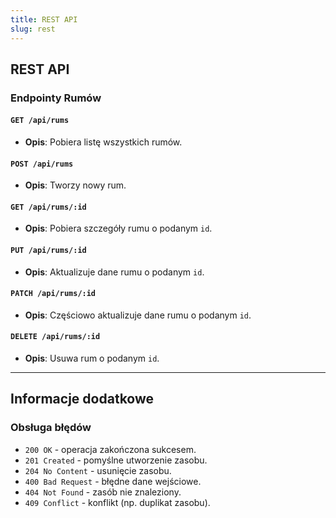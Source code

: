 ```yaml
---
title: REST API
slug: rest
---
```

## REST API

### Endpointy Rumów

#### `GET /api/rums`
- **Opis**: Pobiera listę wszystkich rumów.

#### `POST /api/rums`
- **Opis**: Tworzy nowy rum.

#### `GET /api/rums/:id`
- **Opis**: Pobiera szczegóły rumu o podanym `id`.

#### `PUT /api/rums/:id`
- **Opis**: Aktualizuje dane rumu o podanym `id`.

#### `PATCH /api/rums/:id`
- **Opis**: Częściowo aktualizuje dane rumu o podanym `id`.

#### `DELETE /api/rums/:id`
- **Opis**: Usuwa rum o podanym `id`.

---

## Informacje dodatkowe

### Obsługa błędów
- `200 OK` - operacja zakończona sukcesem.
- `201 Created` - pomyślne utworzenie zasobu.
- `204 No Content` - usunięcie zasobu.
- `400 Bad Request` - błędne dane wejściowe.
- `404 Not Found` - zasób nie znaleziony.
- `409 Conflict` - konflikt (np. duplikat zasobu).

